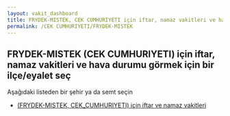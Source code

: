 ```yaml
---
layout: vakit_dashboard
title: FRYDEK-MISTEK, CEK CUMHURIYETI için iftar, namaz vakitleri ve hava durumu - ilçe/eyalet seç
permalink: /CEK CUMHURIYETI/FRYDEK-MISTEK
---
```


## FRYDEK-MISTEK (CEK CUMHURIYETI) için iftar, namaz vakitleri ve hava durumu  görmek için bir ilçe/eyalet seç

Aşağıdaki listeden bir şehir ya da semt seçin

* [ (FRYDEK-MISTEK, CEK_CUMHURIYETI) için iftar ve namaz vakitleri](/CEK_CUMHURIYETI/FRYDEK-MISTEK/)

<script type="text/javascript">
  var GLOBAL_COUNTRY = 'CEK CUMHURIYETI';
  var GLOBAL_CITY = 'FRYDEK-MISTEK';
  var GLOBAL_STATE = 'FRYDEK-MISTEK';
</script>
